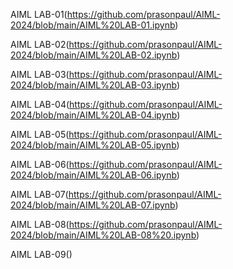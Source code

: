 AIML LAB-01(https://github.com/prasonpaul/AIML-2024/blob/main/AIML%20LAB-01.ipynb)

AIML LAB-02(https://github.com/prasonpaul/AIML-2024/blob/main/AIML%20LAB-02.ipynb)

AIML LAB-03(https://github.com/prasonpaul/AIML-2024/blob/main/AIML%20LAB-03.ipynb)

AIML LAB-04(https://github.com/prasonpaul/AIML-2024/blob/main/AIML%20LAB-04.ipynb)

AIML LAB-05(https://github.com/prasonpaul/AIML-2024/blob/main/AIML%20LAB-05.ipynb)

AIML LAB-06(https://github.com/prasonpaul/AIML-2024/blob/main/AIML%20LAB-06.ipynb)

AIML LAB-07(https://github.com/prasonpaul/AIML-2024/blob/main/AIML%20LAB-07.ipynb)

AIML LAB-08(https://github.com/prasonpaul/AIML-2024/blob/main/AIML%20LAB-08%20.ipynb)

AIML LAB-09()

